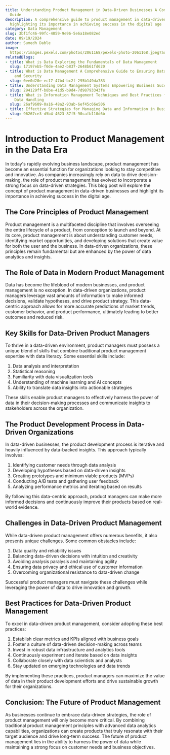 ```yaml
---
title: Understanding Product Management in Data-Driven Businesses A Comprehensive
  Guide
description: A comprehensive guide to product management in data-driven businesses
  highlighting its importance in achieving success in the digital age
category: Data Management
slug: 3bf1fc46-99fc-4059-9e96-5e6a18e082ed
date: 09/19/2024
author: Sumedh Dable
image: 
  https://images.pexels.com/photos/2061168/pexels-photo-2061168.jpeg?auto=compress&cs=tinysrgb&w=600
relatedBlogs:
- title: What is Data Exploring the Fundamentals of Data Management
  slug: 17197eb5-f0de-4ae2-b837-2648b61fd620
- title: What is Data Management A Comprehensive Guide to Ensuring Data Integrity
    and Security
  slug: 0ee0d20e-ec17-47b4-bc2f-295b149da783
- title: Understanding Data Management Systems Empowering Business Success
  slug: 294129ff-b8be-41d5-b9d4-7d98793343fe
- title: What is Information Management Techniques and Best Practices for Effective
    Data Handling
  slug: 26af9609-0a16-48a2-93ab-6ef45c66e506
- title: Effective Strategies for Managing Data and Information in Business
  slug: 96267ce3-d5b4-4623-87f5-90cafb110d6b
---
```


# Introduction to Product Management in the Data Era

In today's rapidly evolving business landscape, product management has become an essential function for organizations looking to stay competitive and innovative. As companies increasingly rely on data to drive decision-making, the role of product management has evolved to incorporate a strong focus on data-driven strategies. This blog post will explore the concept of product management in data-driven businesses and highlight its importance in achieving success in the digital age.

## The Core Principles of Product Management

Product management is a multifaceted discipline that involves overseeing the entire lifecycle of a product, from conception to launch and beyond. At its core, product management is about understanding customer needs, identifying market opportunities, and developing solutions that create value for both the user and the business. In data-driven organizations, these principles remain fundamental but are enhanced by the power of data analytics and insights.

## The Role of Data in Modern Product Management

Data has become the lifeblood of modern businesses, and product management is no exception. In data-driven organizations, product managers leverage vast amounts of information to make informed decisions, validate hypotheses, and drive product strategy. This data-centric approach allows for more accurate predictions of market trends, customer behavior, and product performance, ultimately leading to better outcomes and reduced risk.

## Key Skills for Data-Driven Product Managers

To thrive in a data-driven environment, product managers must possess a unique blend of skills that combine traditional product management expertise with data literacy. Some essential skills include:

1. Data analysis and interpretation
2. Statistical reasoning
3. Familiarity with data visualization tools
4. Understanding of machine learning and AI concepts
5. Ability to translate data insights into actionable strategies

These skills enable product managers to effectively harness the power of data in their decision-making processes and communicate insights to stakeholders across the organization.

## The Product Development Process in Data-Driven Organizations

In data-driven businesses, the product development process is iterative and heavily influenced by data-backed insights. This approach typically involves:

1. Identifying customer needs through data analysis
2. Developing hypotheses based on data-driven insights
3. Creating prototypes and minimum viable products (MVPs)
4. Conducting A/B tests and gathering user feedback
5. Analyzing performance metrics and iterating based on results

By following this data-centric approach, product managers can make more informed decisions and continuously improve their products based on real-world evidence.

## Challenges in Data-Driven Product Management

While data-driven product management offers numerous benefits, it also presents unique challenges. Some common obstacles include:

1. Data quality and reliability issues
2. Balancing data-driven decisions with intuition and creativity
3. Avoiding analysis paralysis and maintaining agility
4. Ensuring data privacy and ethical use of customer information
5. Overcoming organizational resistance to data-driven change

Successful product managers must navigate these challenges while leveraging the power of data to drive innovation and growth.

## Best Practices for Data-Driven Product Management

To excel in data-driven product management, consider adopting these best practices:

1. Establish clear metrics and KPIs aligned with business goals
2. Foster a culture of data-driven decision-making across teams
3. Invest in robust data infrastructure and analytics tools
4. Continuously experiment and iterate based on data insights
5. Collaborate closely with data scientists and analysts
6. Stay updated on emerging technologies and data trends

By implementing these practices, product managers can maximize the value of data in their product development efforts and drive sustainable growth for their organizations.

## Conclusion: The Future of Product Management

As businesses continue to embrace data-driven strategies, the role of product management will only become more critical. By combining traditional product management principles with advanced data analytics capabilities, organizations can create products that truly resonate with their target audience and drive long-term success. The future of product management lies in the ability to harness the power of data while maintaining a strong focus on customer needs and business objectives.